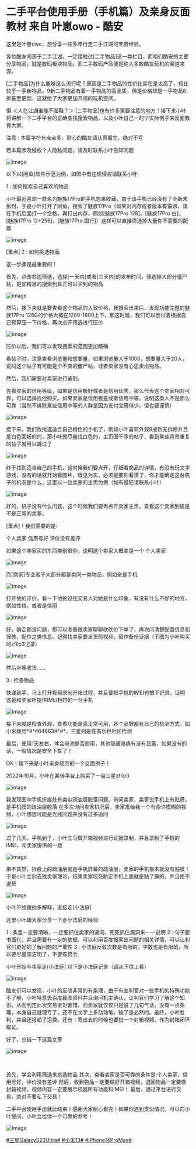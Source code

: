# 二手平台使用手册（手机篇）及亲身反面教材 来自 叶崽owo - 酷安
这里是叶崽owo，想分享一些多年行走二手江湖的宝贵经验。  

各位酷友闯荡于二手江湖，一定接触过\[二手物品\]这一类栏目，而咱们酷安的主要分享物品，就是数码板块物品。而二手数码产品便是绝大多数酷友玩机的渠道来源。  

\[二手物品\]为什么能够这么流行呢？原因是二手物品的性价比实在是太高了，相比较于一手新物品，9新二手物品有着一手物品的高品质，但是价格却是一手物品8折甚至更低，这就给了大家更加开阔的玩机空间。  

但 ＜人在江湖谁能不湿鞋？＞
\[二手物品\]也有许多需要注意的地方！接下来小叶将讲解一下二手平台的正确查找搜索物品，以及小叶自己一的个实际例子来反面教育大家。  

注意 : 本篇字符有点点多，耐心的酷友请认真看完，绝对不亏  

若本篇涉及侵权个人隐私问题，请及时联系小叶告知问题

![image](images/3147991_c269eda7_5135_6193_780@1439x741.jpeg.m.jpg)

以下以\[闲鱼\]软件示范为例，如图中有违规侵权请联系小叶  

1 : 如何搜索自己喜欢的物品  

小叶最近喜欢一款名为魅族17Pro的手机想来收藏，由于该手机已经没有了全新未拆封，于是小叶打开了闲鱼，搜索了魅族17Pro（如果对内存或者版本有需求，请在手机后面打一个空格，再打出内存，例如\[魅族17Pro 128\]，\[魅族17Pro 白\]，\[魅族17Pro 12+256\]，\[魅族17Pro 国行\]）这样可以直接筛选掉大量你不需要的配置

![image](images/3147991_767d3b5d_6151_4278_42@1440x3088.jpeg.m.jpg)

\[重点\] 2 : 如何挑选物品  

这一步骤是最重要的！  

首先，点击右边筛选，选择\[一天内\]或者\[三天内\]的发布时间，筛选掉大部分僵尸帖，更加精准的搜索到真正可以买到的物品

![image](images/3147991_702eeeb9_5135_6203_930@1440x2989.jpeg.m.jpg)

然后，接下来就是要查看这个物品的大致价格，我搜索出来后，发现功能完整的魅族17Pro 128G的价格大概在1200-1800上下，那这时候，我们可以尝试着根据自己预算压一下价格，再次点开筛选进行压价

![image](images/3147991_f07f0157_5135_6213_954@1440x758.jpeg.m.jpg)

压价以后，我们可以发现搜索的范围更加精确  

看帖子时，注意查看浏览量和想要量，如果浏览量大于1000，想要量大于20人，说吗这个帖子有可能是个不卖的僵尸帖，或者卖家没有心思卖出物品。  

然后，我们需要对卖家进行鉴别。  

先看卖家的信用等级，如果是信用极好或者是信用优秀，那么代表这个卖家相对可靠，可以选择找他购买。如果卖家是信用极差或者信用中等，说明这类人不是那么可靠（当然不排除某些信用中等的人群是因为支付宝用得少，但也要谨慎）

![image](images/3147991_7b1ee701_5135_622_156@1440x686.jpeg.m.jpg)

接下来，我们改挑选适合自己橙色的手机了，例如小叶喜欢外观9成新无拆修并且是白色面板的的，那小叶就尽量找白色的，主页图干净的帖子，看到某些背景重复的帖子就可以跳过了

![image](images/3147991_d1bf9356_5135_6228_492@807x1913.jpeg.m.jpg)

终于找到适合自己的手机，这时候我们要点开，仔细看商品的详情，有没有玩文字游戏，没有的话就开始看图片，眼见为实，必须是要你看清了，你才能确定这台机子的机况是什么，这里以一位卖家的主页为例（如有侵犯请联系小叶）

![image](images/3147991_b7c94b52_5135_6231_343@1438x1868.jpeg.m.jpg)

好的，机子没有什么问题，这个时候我们要再点开卖家主页，查看这个卖家到底是不是正常的卖家。  

\[重点\]！我们需要的是:  

个人卖家
信用号好
评价没有差评  

如果这个卖家买的东西类别很杂，说明这个卖家大概率是一个 个人卖家

![image](images/3147991_7813715b_5135_6235_233@1438x2822.jpeg.m.jpg)

而\[商家\]专业贩子大部分都是卖同一类物品，例如全是手机

![image](images/3147991_16400839_5135_6241_93@1438x2662.jpeg.m.jpg)

打开他的评价，看一下他的过往交易人对她是什么印象，有没有什么不好的地方，例如性格，或者是信用

![image](images/3147991_48364fcd_5140_4693_344@1438x1464.jpeg.m.jpg)

好，确定都没问题，那可以准备跟卖家聊聊砍砍价下单了，再次问清楚配置信息和保修，配件之类信息。记得找卖家要发货前视频，留作备份证据（下图为小叶购买的zflip3记录）

![image](images/3147991_0cb33678_5140_4698_414@1439x2203.jpeg.m.jpg)

然后坐等收货……  

3 : 检查物品  

快递到手，马上打开视频录制开箱过程，并且要把手机的IMEI也拍下记录，证明这是和卖家所提供IMEI相符的一台手机

![image](images/3147991_1a2db95a_5140_47_747@1439x2806.jpeg.m.jpg)

接下来就是检查外观，查看功能是否正常可用，各个品牌都有自己的检测方式，如小米拨号\*#\*#64663#\*#\*，三星则是在盖乐世社区检测  

最后，使用1天左右，体会电池是否耐用，其他隐藏暗病有没有显露，如果没有的话，一般情况是安全下车了！  

OK！接下来是小叶亲身经历的一个反面例子！  

2022年10月，小叶在某转平台上购买了一台三星zflip3

![image](images/3147991_22db0e2f_5140_4707_160@1440x3088.jpeg.m.jpg)

我发现图中手机折痕处有类似疏油层脱落问题，询问卖家，卖家说手机上有贴膜，是手机膜的疏油层脱落
在多次询问卖家机况后，卖家发给我一个有些许模糊的视频，小叶想想可能是光线问题并没有过多追问

![image](images/3147991_b57ad87b_5140_4717_462@1440x2989.jpeg.m.jpg)

过了几天，手机到了，小叶立马做开箱视频进行证据录制，并且录制了手机的IMEI，和卖家提供的一致

![image](images/3147991_e089ec3d_5140_4726_655@2494x3325.jpeg.m.jpg)

果不其然，折痕上的疏油层就是手机屏幕的疏油层，卖家的手机根本就没有贴膜！于是小叶立刻去找卖家理论，结果卖家咬死断定手机上面就是贴了膜的，并且拒不退货

![image](images/3147991_57b0c7c7_5140_4737_849@1440x3088.jpeg.m.jpg)

小叶不想跟他多解释，直接走\[小法庭\]  

这里小叶跟大家分享一下走小法庭的经验:  

1 : 条里一定要清晰，一定要抓住卖家的漏洞，死死抓住漏洞来一一说明
2 : 句子要书面化，并且需要有一定的依据，可以利用百度搜索出问题的相关详情，可以让判官们更好的了解问题的严重性
3 : 小法庭反驳次数是有限的，字数也是有限的，所以要尽量简洁明了，不要有赘余  

小叶开始与卖家走\[小法庭\]
以下是小法庭记录（请从下往上看）

![image](images/3147991_94c3d991_5140_4744_286@1024x8098.jpeg.m.jpg)

酷友们可以发现，小叶的反驳非常的有条理，由于有些判官对一些手机的特殊功能不了解，小叶特意去百度截图资料并且询问机主确认，让判官们学习了解这个知识，从而判定此次交易谁对谁错。而卖家就仅仅只是说了几句气话，没有一点条理，本身自己就理亏了，还不在文字上多动动笔，输了是必然的。最终，小叶胜利，并且还报销了运费。还有！寄出去的时候也要拍一个封箱视频，作为封箱闭环取证。  

好了，总结一下这篇文章

![image](images/coolapk_emotion_41_meigui.png)

  

首先，学会利用筛选来挑选物品
其次，查看卖家是否可靠的条件是:个人卖家，信用号好，评价没有差评
然后，收到物品一定要做好开箱视频，退回物品一定要做封箱视频，视频内容一定要展示机器所有功能和IMEI！
最后，通过平台进行交易，绝对不要私下交易！  

二手平台使用手册就此结束！感谢大家耐心看完！如果你遇到类似情况，可以向小叶提问，小叶会给你一个可靠的参考！

![image](images/coolapk_emotion_41_meigui.png)


[#三星GalaxyS23Ultra#](https://www.coolapk.com/t/三星GalaxyS23Ultra?type=12) [#小米13#](https://www.coolapk.com/t/小米13?type=12) [#iPhone14ProMax#](https://www.coolapk.com/t/iPhone14ProMax?type=12)